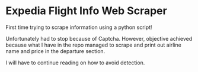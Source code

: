 # Expedia Flight Info Web Scraper

First time trying to scrape information using a python script!

Unfortunately had to stop because of Captcha. However, objective achieved because what I have in the repo managed to scrape and print out airline name and price in the departure section. 

I will have to continue reading on how to avoid detection. 
